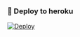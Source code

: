 ### 🚀 Deploy to heroku
[![Deploy](https://www.herokucdn.com/deploy/button.svg)](https://heroku.com/deploy?template=https://github.com/Rufo7/Rufo_32/import)